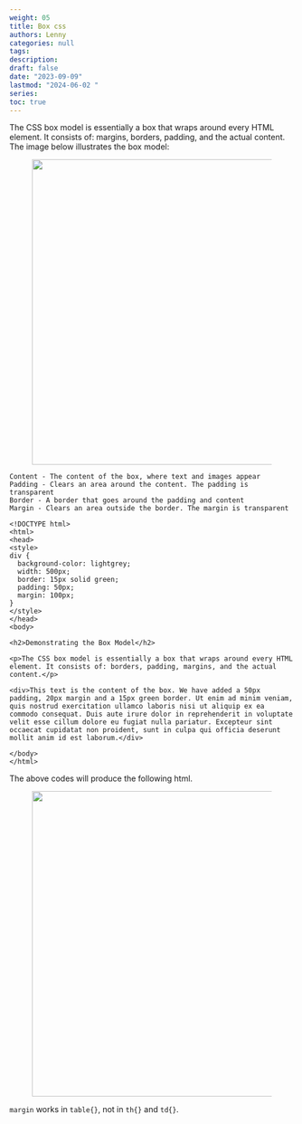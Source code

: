 ```yaml
---
weight: 05
title: Box css
authors: Lenny
categories: null
tags: 
description: 
draft: false
date: "2023-09-09"
lastmod: "2024-06-02 "
series:
toc: true
---
```



<!--more-->

The CSS box model is essentially a box that wraps around every HTML element. It consists of: margins, borders, padding, and the actual content. The image below illustrates the box model:

<figure>
  <img width = "540" src = "/docs/images/Screenshot 2023-09-09 153003.png"/>
  <figcaption class = "bottom"></figcaption>
</figure>


    Content - The content of the box, where text and images appear
    Padding - Clears an area around the content. The padding is transparent
    Border - A border that goes around the padding and content
    Margin - Clears an area outside the border. The margin is transparent


```
<!DOCTYPE html>
<html>
<head>
<style>
div {
  background-color: lightgrey;
  width: 500px;
  border: 15px solid green;
  padding: 50px;
  margin: 100px;
}
</style>
</head>
<body>

<h2>Demonstrating the Box Model</h2>

<p>The CSS box model is essentially a box that wraps around every HTML element. It consists of: borders, padding, margins, and the actual content.</p>

<div>This text is the content of the box. We have added a 50px padding, 20px margin and a 15px green border. Ut enim ad minim veniam, quis nostrud exercitation ullamco laboris nisi ut aliquip ex ea commodo consequat. Duis aute irure dolor in reprehenderit in voluptate velit esse cillum dolore eu fugiat nulla pariatur. Excepteur sint occaecat cupidatat non proident, sunt in culpa qui officia deserunt mollit anim id est laborum.</div>

</body>
</html>

```

The above codes will produce the following html.

<figure>
  <img width = "540" src = "/docs/images/Screenshot 2023-09-09 153449.png"/>
  <figcaption class = "bottom"></figcaption>
</figure>

`margin` works in `table{}`, not in `th{}` and `td{}`.
